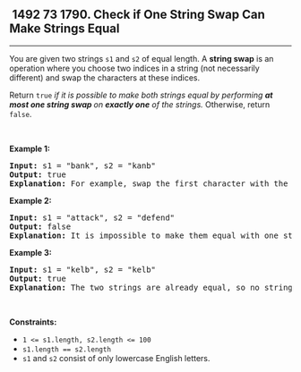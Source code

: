 <h2> 1492 73
1790. Check if One String Swap Can Make Strings Equal</h2><hr><div style="user-select: auto;"><p style="user-select: auto;">You are given two strings <code style="user-select: auto;">s1</code> and <code style="user-select: auto;">s2</code> of equal length. A <strong style="user-select: auto;">string swap</strong> is an operation where you choose two indices in a string (not necessarily different) and swap the characters at these indices.</p>

<p style="user-select: auto;">Return <code style="user-select: auto;">true</code> <em style="user-select: auto;">if it is possible to make both strings equal by performing <strong style="user-select: auto;">at most one string swap </strong>on <strong style="user-select: auto;">exactly one</strong> of the strings. </em>Otherwise, return <code style="user-select: auto;">false</code>.</p>

<p style="user-select: auto;">&nbsp;</p>
<p style="user-select: auto;"><strong class="example" style="user-select: auto;">Example 1:</strong></p>

<pre style="user-select: auto;"><strong style="user-select: auto;">Input:</strong> s1 = "bank", s2 = "kanb"
<strong style="user-select: auto;">Output:</strong> true
<strong style="user-select: auto;">Explanation:</strong> For example, swap the first character with the last character of s2 to make "bank".
</pre>

<p style="user-select: auto;"><strong class="example" style="user-select: auto;">Example 2:</strong></p>

<pre style="user-select: auto;"><strong style="user-select: auto;">Input:</strong> s1 = "attack", s2 = "defend"
<strong style="user-select: auto;">Output:</strong> false
<strong style="user-select: auto;">Explanation:</strong> It is impossible to make them equal with one string swap.
</pre>

<p style="user-select: auto;"><strong class="example" style="user-select: auto;">Example 3:</strong></p>

<pre style="user-select: auto;"><strong style="user-select: auto;">Input:</strong> s1 = "kelb", s2 = "kelb"
<strong style="user-select: auto;">Output:</strong> true
<strong style="user-select: auto;">Explanation:</strong> The two strings are already equal, so no string swap operation is required.
</pre>

<p style="user-select: auto;">&nbsp;</p>
<p style="user-select: auto;"><strong style="user-select: auto;">Constraints:</strong></p>

<ul style="user-select: auto;">
	<li style="user-select: auto;"><code style="user-select: auto;">1 &lt;= s1.length, s2.length &lt;= 100</code></li>
	<li style="user-select: auto;"><code style="user-select: auto;">s1.length == s2.length</code></li>
	<li style="user-select: auto;"><code style="user-select: auto;">s1</code> and <code style="user-select: auto;">s2</code> consist of only lowercase English letters.</li>
</ul>
</div>